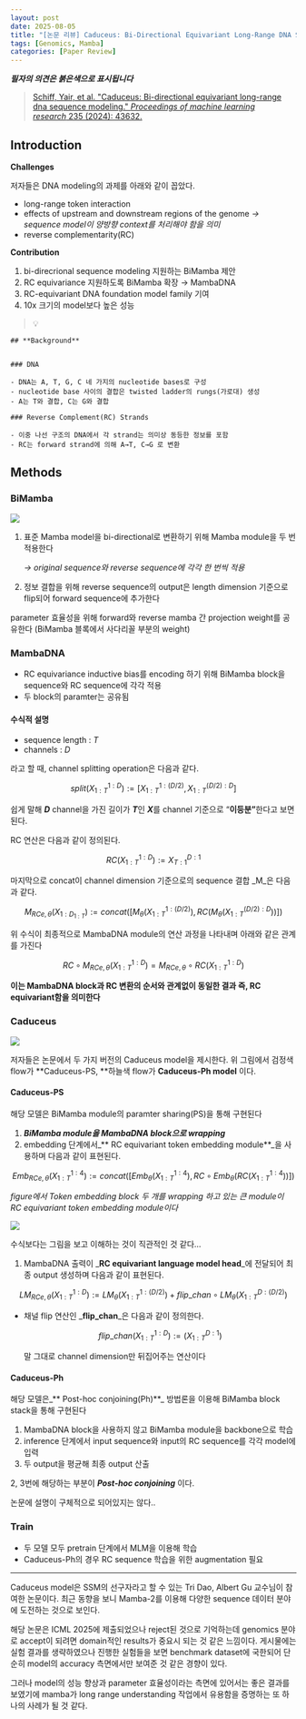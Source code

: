 ```yaml
---
layout: post
date: 2025-08-05
title: "[논문 리뷰] Caduceus: Bi-Directional Equivariant Long-Range DNA Sequence Modeling"
tags: [Genomics, Mamba]
categories: [Paper Review]
---
```


<span class="notion-red">_**필자의 의견은 붉은색으로 표시됩니다**_</span>


> [Schiff, Yair, et al. "Caduceus: Bi-directional equivariant long-range dna sequence modeling." ](https://pmc.ncbi.nlm.nih.gov/articles/PMC12189541/)[_Proceedings of machine learning research_](https://pmc.ncbi.nlm.nih.gov/articles/PMC12189541/)[ 235 (2024): 43632.](https://pmc.ncbi.nlm.nih.gov/articles/PMC12189541/)



## Introduction


**Challenges**


저자들은 DNA modeling의 과제를 아래와 같이 꼽았다.

- long-range token interaction
- effects of upstream and downstream regions of the genome 
_→ sequence model이 양방향 context를 처리해야 함을 의미_
- reverse complementarity(RC)

**Contribution**

1. bi-direcrional sequence modeling 지원하는 BiMamba 제안
1. RC equivariance 지원하도록 BiMamba 확장 → MambaDNA
1. RC-equivariant DNA foundation model family 기여
1. 10x 크기의 model보다 높은 성능

> 💡 


	## **Background**


	### DNA

	- DNA는 A, T, G, C 네 가지의 nucleotide bases로 구성
	- nucleotide base 사이의 결합은 twisted ladder의 rungs(가로대) 생성
	- A는 T와 결합, C는 G와 결합

	### Reverse Complement(RC) Strands

	- 이중 나선 구조의 DNA에서 각 strand는 의미상 동등한 정보를 포함
	- RC는 forward strand에 의해 A→T, C→G 로 변환


## Methods



### BiMamba


![](https://prod-files-secure.s3.us-west-2.amazonaws.com/542b861c-36a8-4051-84e5-8804b6728dba/2c247d59-7815-4980-99f0-8f0d21f445a7/image.png?X-Amz-Algorithm=AWS4-HMAC-SHA256&X-Amz-Content-Sha256=UNSIGNED-PAYLOAD&X-Amz-Credential=ASIAZI2LB466R6NYNDQQ%2F20250922%2Fus-west-2%2Fs3%2Faws4_request&X-Amz-Date=20250922T190120Z&X-Amz-Expires=3600&X-Amz-Security-Token=IQoJb3JpZ2luX2VjEKr%2F%2F%2F%2F%2F%2F%2F%2F%2F%2FwEaCXVzLXdlc3QtMiJIMEYCIQCD0t%2FnsyCNl7toVAhX6lLsIWjd9p%2Bcjq4TuyufNrt%2BlAIhAKxKUXgiZ8fBr3VXFpsHESsH51lHYxk5e50AXclFq99dKv8DCDMQABoMNjM3NDIzMTgzODA1Igzpm%2FfeogV2R%2F78gLoq3AOnWvjQj8AQEPdyxBatZPIj5xCiucV2zGXoZkTem9kf7iHMxrAA7LEUYNxL0pnDySEus7v9a2lbuIpiQVFfsxOhpn4Cac7Dy8%2FlnpiVin870%2FBXL7Ud4xKMVloDm9FxsYO5DxDzzbZVRMTrCTdSi8KoYE7axMlIE%2Fmh4b6mTKczkXRxJBgbm6kPYKAjCO%2Fv9vxAr5LZfFFM3ppoTs72c%2BRjwfeYng9hCjBHudVH1tPioziES%2B8KRp3Mnya%2B%2B6PYtPT%2Fv2FebXyLaoGwacAHe7PvIoYmHMPrmCtjk6oTy%2BKVuDSqbfvFWIJ0l24a6FMKXIrOElAjhbR8bCcu5B%2Fn8i9P%2FM4qLVIUXPU9ffI3hysW91ZWOOQ01NYXKtynVjkBsnJeyyo0I9FZ4jA4NH3Dr1kyUURa9Z5is9zgIssaFaKSLJWD8lVXtW6AfMrgzg8kUQRlr7bgpUd7dMgV1jKqfxCtP4Ez3%2Fro3wxNWBN2bypajNVK15hx9weKjOlrm4j%2BOzyNXHuCNZTyRjsjiQ0ff%2FMO4Ly9AfS11c5yPc3%2FT7LggYf85IJccb%2Boym4Hh71xO%2FuMqQVtazANg4Wq%2FfzCa6ScVGXzJvrh3yWkXfPQvtAiR%2BfeXLYdKCo3MrUfYzCLocbGBjqkAWTjoA9MyY2VD2KZnYhWY00Zxg36Urvbmt2PG9IHkhH2TEhvu09Ayr4U%2FBITp0p2y2atG6IRbjp392ffqmVFuGP2zHmMfBCmwzWjabocYhvJOaTimYuNPydLVNjQ2iHMMKYYj1WF9zYkE7EWsmB0UEN3zjabRrmHbqSACRUipHCv49iCmgS4l8FRFyhpdJj16s6kOPbjDiw%2FL0wB0M77H3Lx1hjj&X-Amz-Signature=42fae8778e5aed0c8947b4d962c120a2c934e9e6aa0e71fc1c678ea2d763737e&X-Amz-SignedHeaders=host&x-amz-checksum-mode=ENABLED&x-id=GetObject)

1. 표준 Mamba model을 bi-directional로 변환하기 위해 Mamba module을 두 번 적용한다

	_→ original sequence와 reverse sequence에 각각 한 번씩 적용_

1. 정보 결합을 위해 reverse sequence의 output은 length dimension 기준으로 flip되어 forward sequence에 추가한다

parameter 효율성을 위해 forward와 reverse mamba 간 projection weight를 공유한다 (BiMamba 블록에서 사다리꼴 부분의 weight)



### MambaDNA

- RC equivariance inductive bias를 encoding 하기 위해 BiMamba block을 sequence와 RC sequence에 각각 적용
- 두 block의 paramter는 공유됨


#### 수식적 설명

- sequence length : _T_
- channels : _D_

라고 할 때,  channel splitting operation은 다음과 같다.


$$
split(X^{1:D}_{1:T}):=[X^{1:(D/2)}_{1:T},X^{(D/2):D}_{1:T}]
$$


<span class="notion-red">쉽게 말해 </span><span class="notion-red">_**D**_</span><span class="notion-red"> channel을 가진 길이가 </span><span class="notion-red">_**T**_</span><span class="notion-red">인 </span><span class="notion-red">_**X**_</span><span class="notion-red">를 channel 기준으로 “</span><span class="notion-red">**이등분”**</span><span class="notion-red">한다고 보면 된다.</span>


RC 연산은 다음과 같이 정의된다.


$$
RC(X^{1:D}_{1:T}):=X^{D:1}_{T:1}
$$


마지막으로 concat이 channel dimension 기준으로의 sequence 결합 _M_은 다음과 같다.


$$
M_{RCe,\theta}(X_{1:D_{1:T}}):=concat([M_{\theta}(X^{1:(D/2)}_{1:T}),RC(M_{\theta}(X^{(D/2):D}_{1:T}))])
$$


위 수식이 최종적으로 MambaDNA module의 연산 과정을 나타내며 아래와 같은 관계를 가진다


$$
RC\circ M_{RCe,\theta}(X^{1:D}_{1:T}) = M_{RCe,\theta} \circ RC(X^{1:D}_{1:T})
$$


**이는 MambaDNA block과 RC 변환의 순서와 관계없이 동일한 결과 즉, RC equivariant함을 의미한다**



### Caduceus


![](https://prod-files-secure.s3.us-west-2.amazonaws.com/542b861c-36a8-4051-84e5-8804b6728dba/f94a60d7-8145-473b-aef9-7c68d3ec604a/image.png?X-Amz-Algorithm=AWS4-HMAC-SHA256&X-Amz-Content-Sha256=UNSIGNED-PAYLOAD&X-Amz-Credential=ASIAZI2LB466R6NYNDQQ%2F20250922%2Fus-west-2%2Fs3%2Faws4_request&X-Amz-Date=20250922T190120Z&X-Amz-Expires=3600&X-Amz-Security-Token=IQoJb3JpZ2luX2VjEKr%2F%2F%2F%2F%2F%2F%2F%2F%2F%2FwEaCXVzLXdlc3QtMiJIMEYCIQCD0t%2FnsyCNl7toVAhX6lLsIWjd9p%2Bcjq4TuyufNrt%2BlAIhAKxKUXgiZ8fBr3VXFpsHESsH51lHYxk5e50AXclFq99dKv8DCDMQABoMNjM3NDIzMTgzODA1Igzpm%2FfeogV2R%2F78gLoq3AOnWvjQj8AQEPdyxBatZPIj5xCiucV2zGXoZkTem9kf7iHMxrAA7LEUYNxL0pnDySEus7v9a2lbuIpiQVFfsxOhpn4Cac7Dy8%2FlnpiVin870%2FBXL7Ud4xKMVloDm9FxsYO5DxDzzbZVRMTrCTdSi8KoYE7axMlIE%2Fmh4b6mTKczkXRxJBgbm6kPYKAjCO%2Fv9vxAr5LZfFFM3ppoTs72c%2BRjwfeYng9hCjBHudVH1tPioziES%2B8KRp3Mnya%2B%2B6PYtPT%2Fv2FebXyLaoGwacAHe7PvIoYmHMPrmCtjk6oTy%2BKVuDSqbfvFWIJ0l24a6FMKXIrOElAjhbR8bCcu5B%2Fn8i9P%2FM4qLVIUXPU9ffI3hysW91ZWOOQ01NYXKtynVjkBsnJeyyo0I9FZ4jA4NH3Dr1kyUURa9Z5is9zgIssaFaKSLJWD8lVXtW6AfMrgzg8kUQRlr7bgpUd7dMgV1jKqfxCtP4Ez3%2Fro3wxNWBN2bypajNVK15hx9weKjOlrm4j%2BOzyNXHuCNZTyRjsjiQ0ff%2FMO4Ly9AfS11c5yPc3%2FT7LggYf85IJccb%2Boym4Hh71xO%2FuMqQVtazANg4Wq%2FfzCa6ScVGXzJvrh3yWkXfPQvtAiR%2BfeXLYdKCo3MrUfYzCLocbGBjqkAWTjoA9MyY2VD2KZnYhWY00Zxg36Urvbmt2PG9IHkhH2TEhvu09Ayr4U%2FBITp0p2y2atG6IRbjp392ffqmVFuGP2zHmMfBCmwzWjabocYhvJOaTimYuNPydLVNjQ2iHMMKYYj1WF9zYkE7EWsmB0UEN3zjabRrmHbqSACRUipHCv49iCmgS4l8FRFyhpdJj16s6kOPbjDiw%2FL0wB0M77H3Lx1hjj&X-Amz-Signature=f6eb23e5f425389a708f626178a61d1afbc89086bd6c575b7aa0d9d49767ba33&X-Amz-SignedHeaders=host&x-amz-checksum-mode=ENABLED&x-id=GetObject)


저자들은 논문에서 두 가지 버전의 Caduceus model을 제시한다. 위 그림에서 검정색 flow가 **Caduceus-PS, **하늘색 flow가 **Caduceus-Ph model** 이다.



#### Caduceus-PS


해당 모델은 BiMamba module의 paramter sharing(PS)을 통해 구현된다

1. _**BiMamba module을 MambaDNA block으로 wrapping**_
1. embedding 단계에서_** RC equivariant token embedding module**_을 사용하며 다음과 같이 표현된다.

$$
Emb_{RCe,\theta}(X^{1:4}_{1:T}):=concat([Emb_{\theta}(X^{1:4}_{1:T}),RC \circ Emb_{\theta}(RC(X^{1:4}_{1:T}))])
$$


_figure에서 Token embedding block 두 개를 wrapping 하고 있는 큰 module이 RC equivariant token embedding module이다_


![](https://prod-files-secure.s3.us-west-2.amazonaws.com/542b861c-36a8-4051-84e5-8804b6728dba/b175e4da-71eb-4e91-8c23-a06dabe673c9/image.png?X-Amz-Algorithm=AWS4-HMAC-SHA256&X-Amz-Content-Sha256=UNSIGNED-PAYLOAD&X-Amz-Credential=ASIAZI2LB466R6NYNDQQ%2F20250922%2Fus-west-2%2Fs3%2Faws4_request&X-Amz-Date=20250922T190120Z&X-Amz-Expires=3600&X-Amz-Security-Token=IQoJb3JpZ2luX2VjEKr%2F%2F%2F%2F%2F%2F%2F%2F%2F%2FwEaCXVzLXdlc3QtMiJIMEYCIQCD0t%2FnsyCNl7toVAhX6lLsIWjd9p%2Bcjq4TuyufNrt%2BlAIhAKxKUXgiZ8fBr3VXFpsHESsH51lHYxk5e50AXclFq99dKv8DCDMQABoMNjM3NDIzMTgzODA1Igzpm%2FfeogV2R%2F78gLoq3AOnWvjQj8AQEPdyxBatZPIj5xCiucV2zGXoZkTem9kf7iHMxrAA7LEUYNxL0pnDySEus7v9a2lbuIpiQVFfsxOhpn4Cac7Dy8%2FlnpiVin870%2FBXL7Ud4xKMVloDm9FxsYO5DxDzzbZVRMTrCTdSi8KoYE7axMlIE%2Fmh4b6mTKczkXRxJBgbm6kPYKAjCO%2Fv9vxAr5LZfFFM3ppoTs72c%2BRjwfeYng9hCjBHudVH1tPioziES%2B8KRp3Mnya%2B%2B6PYtPT%2Fv2FebXyLaoGwacAHe7PvIoYmHMPrmCtjk6oTy%2BKVuDSqbfvFWIJ0l24a6FMKXIrOElAjhbR8bCcu5B%2Fn8i9P%2FM4qLVIUXPU9ffI3hysW91ZWOOQ01NYXKtynVjkBsnJeyyo0I9FZ4jA4NH3Dr1kyUURa9Z5is9zgIssaFaKSLJWD8lVXtW6AfMrgzg8kUQRlr7bgpUd7dMgV1jKqfxCtP4Ez3%2Fro3wxNWBN2bypajNVK15hx9weKjOlrm4j%2BOzyNXHuCNZTyRjsjiQ0ff%2FMO4Ly9AfS11c5yPc3%2FT7LggYf85IJccb%2Boym4Hh71xO%2FuMqQVtazANg4Wq%2FfzCa6ScVGXzJvrh3yWkXfPQvtAiR%2BfeXLYdKCo3MrUfYzCLocbGBjqkAWTjoA9MyY2VD2KZnYhWY00Zxg36Urvbmt2PG9IHkhH2TEhvu09Ayr4U%2FBITp0p2y2atG6IRbjp392ffqmVFuGP2zHmMfBCmwzWjabocYhvJOaTimYuNPydLVNjQ2iHMMKYYj1WF9zYkE7EWsmB0UEN3zjabRrmHbqSACRUipHCv49iCmgS4l8FRFyhpdJj16s6kOPbjDiw%2FL0wB0M77H3Lx1hjj&X-Amz-Signature=d5c508848b1217e950c97d2345a6a53f5008501d28cf86289fb890394780a1a8&X-Amz-SignedHeaders=host&x-amz-checksum-mode=ENABLED&x-id=GetObject)


<span class="notion-red">수식보다는 그림을 보고 이해하는 것이 직관적인 것 같다…</span>

1. MambaDNA 출력이 _**RC equivariant language model head**_에 전달되어 최종 output 생성하며 다음과 같이 표현된다.

$$
LM_{RCe,\theta}(X^{1:D}_{1:T}):= LM_{\theta}(X^{1:(D/2)}_{1:T})+flip\_chan\circ LM_{\theta}(X^{D:(D/2)}_{1:T})
$$

- 채널 flip 연산인 _**flip\_chan**_은 다음과 같이 정의한다.

	$$
	flip\_chan(X^{1:D}_{1:T}):=(X^{D:1}_{1:T})
	$$


	말 그대로 channel dimension만 뒤집어주는 연산이다



#### Caduceus-Ph


해당 모델은_** Post-hoc conjoining(Ph)**_ 방법론을 이용해 BiMamba block stack을 통해 구현된다

1. MambaDNA block을 사용하지 않고 BiMamba module을 backbone으로 학습
1. inference 단계에서 input sequence와 input의 RC sequence를 각각 model에 입력
1. 두 output을 평균해 최종 output 산출

2, 3번에 해당하는 부분이 _**Post-hoc conjoining**_ 이다.


<span class="notion-red">논문에 설명이 구체적으로 되어있지는 않다..</span>



### Train

- 두 모델 모두 pretrain 단계에서 MLM을 이용해 학습
- Caduceus-Ph의 경우 RC sequence 학습을 위한 augmentation 필요

---


<span class="notion-red">Caduceus model은 SSM의 선구자라고 할 수 있는 Tri Dao, Albert Gu 교수님이 참여한 논문이다. 최근 동향을 보니 Mamba-2를 이용해 다양한 sequence 데이터 분야에 도전하는 것으로 보인다.</span>


<span class="notion-red">해당 논문은 ICML 2025에 제출되었으나 reject된 것으로 기억하는데 genomics 분야로 accept이 되려면 domain적인 results가 중요시 되는 것 같은 느낌이다. 게시물에는 실험 결과를 생략하였으나 진행한 실험들을 보면 benchmark dataset에 국한되어 단순히 model의 accuracy 측면에서만 보여준 것 같은 경향이 있다.</span>


<span class="notion-red">그러나 model의 성능 향상과 parameter 효율성이라는 측면에 있어서는 좋은 결과를 보였기에 mamba가 long range understanding 작업에서 유용함을 증명하는 또 하나의 사례가 될 것 같다.</span>

